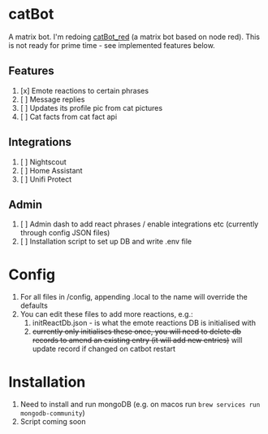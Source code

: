 # catBot
A matrix bot.
I'm redoing [catBot_red](https://github.com/mwinterstorm/catbot_red) (a matrix bot based on node red). This is not ready for prime time - see implemented features below.

## Features
1. [x] Emote reactions to certain phrases
1. [ ] Message replies
1. [ ] Updates its profile pic from cat pictures
1. [ ] Cat facts from cat fact api

## Integrations
1. [ ] Nightscout 
1. [ ] Home Assistant
1. [ ] Unifi Protect

## Admin
1. [ ] Admin dash to add react phrases / enable integrations etc (currently through config JSON files)
1. [ ] Installation script to set up DB and write .env file

# Config
1. For all files in /config, appending .local to the name will override the defaults
1. You can edit these files to add more reactions, e.g.:
    1. initReactDb.json - is what the emote reactions DB is initialised with
    1. ~~currently only initialises these once, you will need to delete db records to amend an existing entry (it will add new entries)~~ will update record if changed on catbot restart

# Installation
1. Need to install and run mongoDB (e.g. on macos run ```brew services run mongodb-community```)
1. Script coming soon
   